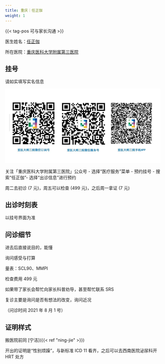 ```yaml
---
title: 重庆｜任正伽
weight: 1
---
```


{{< tag-pos 可与家长沟通 >}}

医生姓名：[任正伽](https://www.haodf.com/doctor/5630749638.html)

所在医院：[重庆医科大学附属第三医院](https://amap.com/place/B0FFGPSPQC)

## 挂号

请如实填写实名信息

![QRCode List](contact.jpg)

关注「重庆医科大学附属第三医院」公众号 - 选择“医疗服务”菜单 - 预约挂号 - 搜索“任正伽”- 选择“出诊信息”进行预约

周二去初诊 (7 元)，周五可以检查 (499 元)，之后周一拿证 (7 元)

## 出诊时刻表

以挂号界面为准

## 问诊细节

进去后直接说目的，能懂

询问感受与打算

量表：SCL90、MMPI

检查费用 499 元

如果带了家长会帮忙向家长科普劝导，甚至帮忙联系 SRS

复诊主要是询问是否有想法的改变，询问近况

（问诊时间 2021 年 8 月 1 号）

## 证明样式

搬医院前同 [宁洁]({{< ref "ning-jie" >}})

开出的证明是“性别烦躁”，与新标准 ICD 11 看齐，之后可以去西南医院泌尿科开 HRT 处方
